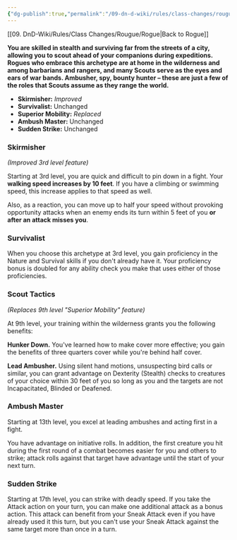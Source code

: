 ```yaml
---
{"dg-publish":true,"permalink":"/09-dn-d-wiki/rules/class-changes/rougue/scout/","tags":["subclass","rogue"]}
---
```


[[09. DnD-Wiki/Rules/Class Changes/Rougue/Rogue\|Back to Rogue]]

**You are skilled in stealth and surviving far from the streets of a city, allowing you to scout ahead of your companions during expeditions. Rogues who embrace this archetype are at home in the wilderness and among barbarians and rangers, and many Scouts serve as the eyes and ears of war bands. Ambusher, spy, bounty hunter – these are just a few of the roles that Scouts assume as they range the world.**

* **Skirmisher:** *Improved*
* **Survivalist:** Unchanged
* **Superior Mobility:** *Replaced*
* **Ambush Master:** Unchanged
* **Sudden Strike:** Unchanged

### Skirmisher
*(Improved 3rd level feature)*

Starting at 3rd level, you are quick and difficult to pin down in a fight. Your **walking speed increases by 10 feet**. If you have a climbing or swimming speed, this increase applies to that speed as well.

Also, as a reaction, you can move up to half your speed without provoking opportunity attacks when an enemy ends its turn within 5 feet of you **or after an attack misses you**.

### Survivalist
When you choose this archetype at 3rd level, you gain proficiency in the Nature and Survival skills if you don't already have it. Your proficiency bonus is doubled for any ability check you make that uses either of those proficiencies.

### Scout Tactics
*(Replaces 9th level "Superior Mobility" feature)*

At 9th level, your training within the wilderness grants you the following benefits:

**Hunker Down.** You've learned how to make cover more effective; you gain the benefits of three quarters cover while you're behind half cover.

**Lead Ambusher.** Using silent hand motions, unsuspecting bird calls or similar, you can grant advantage on Dexterity (Stealth) checks to creatures of your choice within 30 feet of you so long as you and the targets are not Incapacitated, Blinded or Deafened.

### Ambush Master
Starting at 13th level, you excel at leading ambushes and acting first in a fight.

You have advantage on initiative rolls. In addition, the first creature you hit during the first round of a combat becomes easier for you and others to strike; attack rolls against that target have advantage until the start of your next turn.

### Sudden Strike
Starting at 17th level, you can strike with deadly speed. If you take the Attack action on your turn, you can make one additional attack as a bonus action. This attack can benefit from your Sneak Attack even if you have already used it this turn, but you can't use your Sneak Attack against the same target more than once in a turn.
